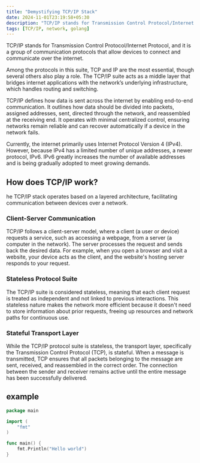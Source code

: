 ```yaml
---
title: "Demystifying TCP/IP Stack"
date: 2024-11-01T23:19:58+05:30
description: "TCP/IP stands for Transmission Control Protocol/Internet Protocol, and it is a group of communication protocols that allow devices to connect and communicate over the internet."
tags: [TCP/IP, network, golang]
---
```


TCP/IP stands for Transmission Control Protocol/Internet Protocol, and it is a 
group of communication protocols that allow devices to connect and communicate 
over the internet.

Among the protocols in this suite, TCP and IP are the most essential, though 
several others also play a role. The TCP/IP suite acts as a middle layer that 
bridges internet applications with the network’s underlying infrastructure, 
which handles routing and switching.

TCP/IP defines how data is sent across the internet by enabling end-to-end 
communication. It outlines how data should be divided into packets, assigned 
addresses, sent, directed through the network, and reassembled at the receiving 
end. It operates with minimal centralized control, ensuring networks remain 
reliable and can recover automatically if a device in the network fails.

Currently, the internet primarily uses Internet Protocol Version 4 (IPv4). 
However, because IPv4 has a limited number of unique addresses, a newer 
protocol, IPv6. IPv6 greatly increases the number of available addresses and is 
being gradually adopted to meet growing demands.

## How does TCP/IP work?

he TCP/IP stack operates based on a layered architecture, facilitating 
communication between devices over a network.

### Client-Server Communication

TCP/IP follows a client-server model, where a client (a user or device) requests 
a service, such as accessing a webpage, from a server (a computer in the network). 
The server processes the request and sends back the desired data. For example, 
when you open a browser and visit a website, your device acts as the client, 
and the website's hosting server responds to your request.

### Stateless Protocol Suite

The TCP/IP suite is considered stateless, meaning that each client request is 
treated as independent and not linked to previous interactions. This stateless 
nature makes the network more efficient because it doesn't need to store 
information about prior requests, freeing up resources and network paths for 
continuous use.

### Stateful Transport Layer

While the TCP/IP protocol suite is stateless, the transport layer, specifically 
the Transmission Control Protocol (TCP), is stateful. When a message is 
transmitted, TCP ensures that all packets belonging to the message are sent, 
received, and reassembled in the correct order. The connection between the 
sender and receiver remains active until the entire message has been 
successfully delivered.


## example

```go
package main

import (
    "fmt"
)

func main() {
    fmt.Println("Hello world")
}
```


